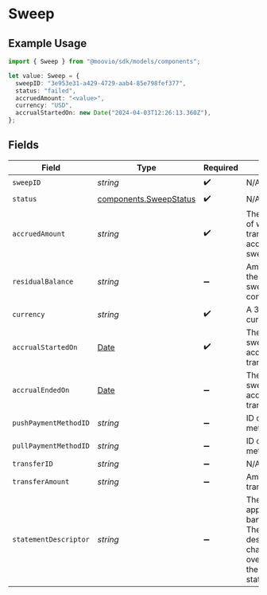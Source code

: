 # Sweep

## Example Usage

```typescript
import { Sweep } from "@moovio/sdk/models/components";

let value: Sweep = {
  sweepID: "3e953e31-a429-4729-aab4-85e798fef377",
  status: "failed",
  accruedAmount: "<value>",
  currency: "USD",
  accrualStartedOn: new Date("2024-04-03T12:26:13.360Z"),
};
```

## Fields

| Field                                                                                                                                                           | Type                                                                                                                                                            | Required                                                                                                                                                        | Description                                                                                                                                                     | Example                                                                                                                                                         |
| --------------------------------------------------------------------------------------------------------------------------------------------------------------- | --------------------------------------------------------------------------------------------------------------------------------------------------------------- | --------------------------------------------------------------------------------------------------------------------------------------------------------------- | --------------------------------------------------------------------------------------------------------------------------------------------------------------- | --------------------------------------------------------------------------------------------------------------------------------------------------------------- |
| `sweepID`                                                                                                                                                       | *string*                                                                                                                                                        | :heavy_check_mark:                                                                                                                                              | N/A                                                                                                                                                             |                                                                                                                                                                 |
| `status`                                                                                                                                                        | [components.SweepStatus](../../models/components/sweepstatus.md)                                                                                                | :heavy_check_mark:                                                                                                                                              | N/A                                                                                                                                                             |                                                                                                                                                                 |
| `accruedAmount`                                                                                                                                                 | *string*                                                                                                                                                        | :heavy_check_mark:                                                                                                                                              | The total net amount of wallet transactions accrued in the sweep.                                                                                               |                                                                                                                                                                 |
| `residualBalance`                                                                                                                                               | *string*                                                                                                                                                        | :heavy_minus_sign:                                                                                                                                              | Amount remaining in the wallet after the sweep transfer completes.                                                                                              |                                                                                                                                                                 |
| `currency`                                                                                                                                                      | *string*                                                                                                                                                        | :heavy_check_mark:                                                                                                                                              | A 3-letter ISO 4217 currency code.                                                                                                                              | USD                                                                                                                                                             |
| `accrualStartedOn`                                                                                                                                              | [Date](https://developer.mozilla.org/en-US/docs/Web/JavaScript/Reference/Global_Objects/Date)                                                                   | :heavy_check_mark:                                                                                                                                              | The date-time the sweep began accruing transactions.                                                                                                            |                                                                                                                                                                 |
| `accrualEndedOn`                                                                                                                                                | [Date](https://developer.mozilla.org/en-US/docs/Web/JavaScript/Reference/Global_Objects/Date)                                                                   | :heavy_minus_sign:                                                                                                                                              | The date-time the sweep stopped accruing transactions.                                                                                                          |                                                                                                                                                                 |
| `pushPaymentMethodID`                                                                                                                                           | *string*                                                                                                                                                        | :heavy_minus_sign:                                                                                                                                              | ID of the payment method.                                                                                                                                       |                                                                                                                                                                 |
| `pullPaymentMethodID`                                                                                                                                           | *string*                                                                                                                                                        | :heavy_minus_sign:                                                                                                                                              | ID of the payment method.                                                                                                                                       |                                                                                                                                                                 |
| `transferID`                                                                                                                                                    | *string*                                                                                                                                                        | :heavy_minus_sign:                                                                                                                                              | N/A                                                                                                                                                             |                                                                                                                                                                 |
| `transferAmount`                                                                                                                                                | *string*                                                                                                                                                        | :heavy_minus_sign:                                                                                                                                              | Amount that is transferred.                                                                                                                                     |                                                                                                                                                                 |
| `statementDescriptor`                                                                                                                                           | *string*                                                                                                                                                        | :heavy_minus_sign:                                                                                                                                              | The text that appears on the banking statement. The default descriptor is a 10 character ID if an override is not set in the sweep configs statementDescriptor. |                                                                                                                                                                 |